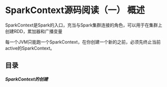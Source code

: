 # SparkContext源码阅读（一） 概述



SparkContext是Spark的入口，充当与Spark集群连接的角色，可以用于在集群上创建RDD，累加器和广播变量

每一个JVM只能跑一个SparkContext，在你创建一个新的之前，必须先终止当前active的SparkContext。

## 目录

##### SparkContext的创建



